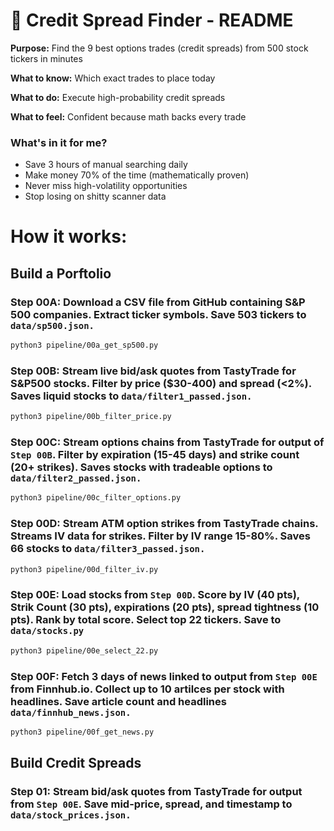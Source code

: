 # 📘 Credit Spread Finder - README

**Purpose:** Find the 9 best options trades (credit spreads) from 500 stock tickers in minutes

**What to know:** Which exact trades to place today  

**What to do:** Execute high-probability credit spreads  

**What to feel:** Confident because math backs every trade


### What's in it for me?
- Save 3 hours of manual searching daily
- Make money 70% of the time (mathematically proven)
- Never miss high-volatility opportunities
- Stop losing on shitty scanner data

# How it works:

## Build a Porftolio

### Step 00A: Download a CSV file from GitHub containing S&P 500 companies. Extract ticker symbols. Save 503 tickers to `data/sp500.json.` 

```bash
python3 pipeline/00a_get_sp500.py
```

### Step 00B: Stream live bid/ask quotes from TastyTrade for S&P500 stocks. Filter by price ($30-400) and spread (<2%). Saves liquid stocks to `data/filter1_passed.json.`

```bash
python3 pipeline/00b_filter_price.py
```

### Step 00C: Stream options chains from TastyTrade for output of `Step 00B`. Filter by expiration (15-45 days) and strike count (20+ strikes). Saves stocks with tradeable options to `data/filter2_passed.json.`

```bash
python3 pipeline/00c_filter_options.py
```

### Step 00D: Stream ATM option strikes from TastyTrade chains. Streams IV data for strikes. Filter by IV range 15-80%. Saves 66 stocks to `data/filter3_passed.json.`

```bash
python3 pipeline/00d_filter_iv.py
```

### Step 00E: Load stocks from `Step 00D`.  Score by IV (40 pts), Strik Count (30 pts), expirations (20 pts), spread tightness (10 pts).  Rank by total score.  Select top 22 tickers.  Save to `data/stocks.py`

```bash
python3 pipeline/00e_select_22.py
```

### Step 00F: Fetch 3 days of news linked to output from `Step 00E` from Finnhub.io.  Collect up to 10 artilces per stock with headlines.  Save article count and headlines `data/finnhub_news.json.`

```bash
python3 pipeline/00f_get_news.py
```


## Build Credit Spreads


### Step 01: Stream bid/ask quotes from TastyTrade for output from `Step 00E`. Save mid-price, spread, and timestamp to `data/stock_prices.json.`




